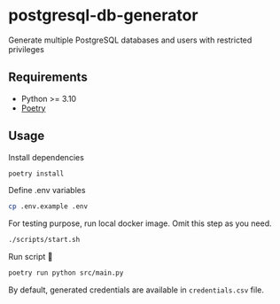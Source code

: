 # postgresql-db-generator

Generate multiple PostgreSQL databases and users with restricted privileges

## Requirements

- Python >= 3.10
- [Poetry](https://python-poetry.org/)

## Usage

Install dependencies

```sh
poetry install
```

Define .env variables

```sh
cp .env.example .env
```

For testing purpose, run local docker image. Omit this step as you need.

```sh
./scripts/start.sh
```

Run script 🚀

```sh
poetry run python src/main.py
```

By default, generated credentials are available in `credentials.csv` file.
